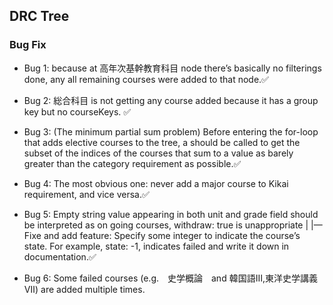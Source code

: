 ## DRC Tree
### Bug Fix
- Bug 1: because at 高年次基幹教育科目  node there’s basically no filterings done, any all remaining courses were added to that node.✅

- Bug 2: 総合科目 is not getting any course added because it has a group key but no courseKeys. ✅

- Bug 3: (The minimum partial sum problem) Before entering the for-loop that adds elective courses to the tree, a <minPartialSumOfUnit> should be called to get the subset of the indices of the courses that sum to a value as barely greater than the category requirement as possible.✅

- Bug 4: The most obvious one: never add a major course to Kikai requirement, and vice versa.✅

- Bug 5: Empty string value appearing in both unit and grade field should be interpreted as on going courses, withdraw: true is unappropriate
  |
  |—Fixe and add feature: Specify some integer to indicate the course’s state. For example, state: -1, indicates failed and write it down in documentation.✅

- Bug 6: Some failed courses (e.g.　史学概論　and 韓国語Ⅲ,東洋史学講義Ⅶ) are added multiple times.
